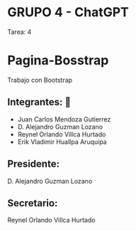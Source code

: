 
# GRUPO 4 - ChatGPT

Tarea: 4
# Pagina-Bosstrap
Trabajo con Bootstrap

## Integrantes: 🚀

* Juan Carlos Mendoza Gutierrez
* D. Alejandro Guzman Lozano
* Reynel Orlando Villca Hurtado
* Erik Vladimir Huallpa Aruquipa 

## Presidente: 
D. Alejandro Guzman Lozano 
## Secretario: 
Reynel Orlando Villca Hurtado
